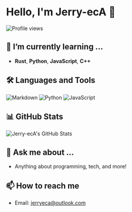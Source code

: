 # Hello, I'm Jerry-ecA 👋

![Profile views](https://gpvc.arturio.dev/jerryeca)

## 🌱 I’m currently learning ...
- **Rust**, **Python**, **JavaScript**, **C++**

## 🛠️ Languages and Tools
![Markdown](https://img.shields.io/badge/Markdown-000000?style=flat&logo=markdown)
![Python](https://img.shields.io/badge/Python-3776AB?style=flat&logo=python&logoColor=white)
![JavaScript](https://img.shields.io/badge/JavaScript-F7DF1E?style=flat&logo=javascript&logoColor=black)

## 📊 GitHub Stats
![Jerry-ecA's GitHub Stats](https://github-readme-stats.vercel.app/api?username=jerryeca&show_icons=true&count_private=true&hide_title=true&hide=prs)

## 💬 Ask me about ...
- Anything about programming, tech, and more!

## 📫 How to reach me
- Email: jerryeca@outlook.com
